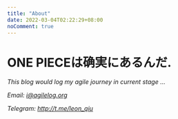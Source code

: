 ```yaml
---
title: "About"
date: 2022-03-04T02:22:29+08:00
noComment: true
---
```


# ONE PIECEは确実にあるんだ. 



*This blog would log my agile journey in current stage ...*

*Email: i@agilelog.org*

*Telegram: http://t.me/leon_qiu*

